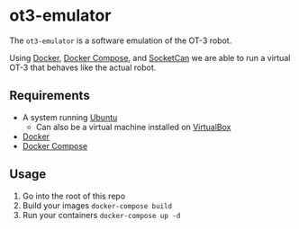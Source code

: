 # ot3-emulator

The `ot3-emulator` is a software emulation of the OT-3 robot. 

Using [Docker](https://www.docker.com/), 
[Docker Compose](https://docs.docker.com/compose/), and 
[SocketCan](https://en.wikipedia.org/wiki/SocketCAN) we are able to run a virtual OT-3
that behaves like the actual robot.

## Requirements

* A system running [Ubuntu](https://ubuntu.com/)
    * Can also be a virtual machine installed on [VirtualBox](https://www.virtualbox.org/)
* [Docker](https://docs.docker.com/engine/install/ubuntu/)
* [Docker Compose](https://docs.docker.com/compose/install/)

## Usage 

1. Go into the root of this repo
2. Build your images `docker-compose build`
3. Run your containers `docker-compose up -d`